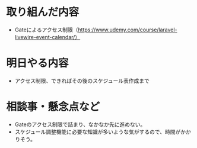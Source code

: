 # 取り組んだ内容
* Gateによるアクセス制限（https://www.udemy.com/course/laravel-livewire-event-calendar/）

# 明日やる内容
* アクセス制限、できればその後のスケジュール表作成まで

# 相談事・懸念点など
* Gateのアクセス制限で詰まり、なかなか先に進めない。
* スケジュール調整機能に必要な知識が多いような気がするので、時間がかかりそう。
